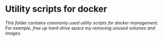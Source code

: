 # Utility scripts for docker 

###### This folder contains commonly used utility scripts for docker management. For example, free up hard-drive space my removing unused volumes and images.
